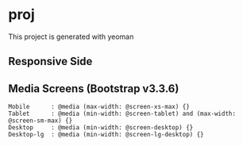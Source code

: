 # proj

This project is generated with yeoman

## Responsive Side 

  ## Media Screens (Bootstrap v3.3.6)
  
    Mobile      : @media (max-width: @screen-xs-max) {}
    Tablet      : @media (min-width: @screen-tablet) and (max-width: @screen-sm-max) {}
    Desktop     : @media (min-width: @screen-desktop) {}
    Desktop-lg  : @media (min-width: @screen-lg-desktop) {}
